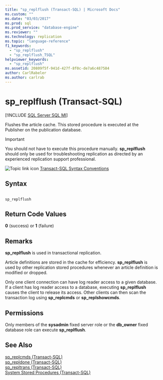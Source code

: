 ```yaml
---
title: "sp_replflush (Transact-SQL) | Microsoft Docs"
ms.custom: ""
ms.date: "03/03/2017"
ms.prod: sql
ms.prod_service: "database-engine"
ms.reviewer: ""
ms.technology: replication
ms.topic: "language-reference"
f1_keywords: 
  - "sp_replflush"
  - "sp_replflush_TSQL"
helpviewer_keywords: 
  - "sp_replflush"
ms.assetid: 20809f5f-941d-427f-8f0c-de7a6c487584
author: CarlRabeler
ms.author: carlrab
---
```

# sp_replflush (Transact-SQL)
[!INCLUDE [SQL Server SQL MI](../../includes/applies-to-version/sql-asdbmi.md)]

  Flushes the article cache. This stored procedure is executed at the Publisher on the publication database.  
  
> [!IMPORTANT]  
>  You should not have to execute this procedure manually. **sp_replflush** should only be used for troubleshooting replication as directed by an experienced replication support professional.  
  
 ![Topic link icon](../../database-engine/configure-windows/media/topic-link.gif "Topic link icon") [Transact-SQL Syntax Conventions](../../t-sql/language-elements/transact-sql-syntax-conventions-transact-sql.md)  
  
## Syntax  
  
```  
  
sp_replflush  
```  
  
## Return Code Values  
 **0** (success) or **1** (failure)  
  
## Remarks  
 **sp_replflush** is used in transactional replication.  
  
 Article definitions are stored in the cache for efficiency. **sp_replflush** is used by other replication stored procedures whenever an article definition is modified or dropped.  
  
 Only one client connection can have log reader access to a given database. If a client has log reader access to a database, executing **sp_replflush** causes the client to release its access. Other clients can then scan the transaction log using **sp_replcmds** or **sp_replshowcmds**.  
  
## Permissions  
 Only members of the **sysadmin** fixed server role or the **db_owner** fixed database role can execute **sp_replflush**.  
  
## See Also  
 [sp_replcmds &#40;Transact-SQL&#41;](../../relational-databases/system-stored-procedures/sp-replcmds-transact-sql.md)   
 [sp_repldone &#40;Transact-SQL&#41;](../../relational-databases/system-stored-procedures/sp-repldone-transact-sql.md)   
 [sp_repltrans &#40;Transact-SQL&#41;](../../relational-databases/system-stored-procedures/sp-repltrans-transact-sql.md)   
 [System Stored Procedures &#40;Transact-SQL&#41;](../../relational-databases/system-stored-procedures/system-stored-procedures-transact-sql.md)  
  
  
